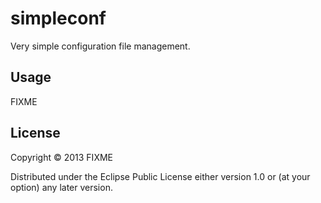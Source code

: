 # simpleconf

Very simple configuration file management.

## Usage

FIXME

## License

Copyright © 2013 FIXME

Distributed under the Eclipse Public License either version 1.0 or (at
your option) any later version.
